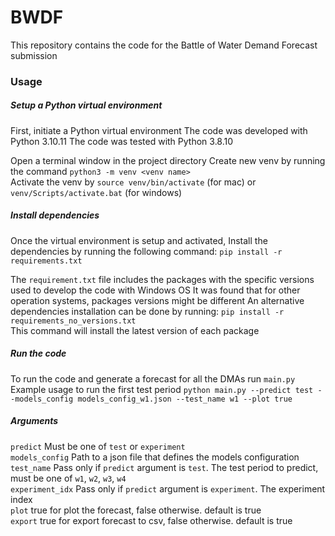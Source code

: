 # BWDF
This repository contains the code for the Battle of Water Demand Forecast submission

### Usage
##### Setup a Python virtual environment
First, initiate a Python virtual environment
The code was developed with Python 3.10.11
The code was tested with Python 3.8.10

Open a terminal window in the project directory
Create new venv by running the command `python3 -m venv <venv name>`</br>
Activate the venv by `source venv/bin/activate` (for mac) or `venv/Scripts/activate.bat` (for windows)</br>

##### Install dependencies
Once the virtual environment is setup and activated,
Install the dependencies by running the following command:
`pip install -r requirements.txt`</br>

The `requirement.txt` file includes the packages with the specific versions used to develop the code with Windows OS
It was found that for other operation systems, packages versions might be different
An alternative dependencies installation can be done by running:
`pip install -r requirements_no_versions.txt`</br>
This command will install the latest version of each package

##### Run the code
To run the code and generate a forecast for all the DMAs run `main.py`
Example usage to run the first test period
`python main.py --predict test --models_config models_config_w1.json --test_name w1 --plot true`

##### Arguments
`predict`          Must be one of `test` or `experiment`</br>
`models_config`    Path to a json file that defines the models configuration</br>
`test_name`        Pass only if `predict` argument is `test`. The test period to predict, must be one of `w1`, `w2`, `w3`, `w4`</br>
`experiment_idx`   Pass only if `predict` argument is `experiment`. The experiment index</br>
`plot`             true for plot the forecast, false otherwise. default is true</br>
`export`           true for export forecast to csv, false otherwise. default is true</br>
